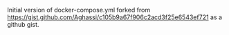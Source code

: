 

Initial version of docker-compose.yml forked from https://gist.github.com/Aghassi/c105b9a67f906c2acd3f25e6543ef721 as a github gist.


